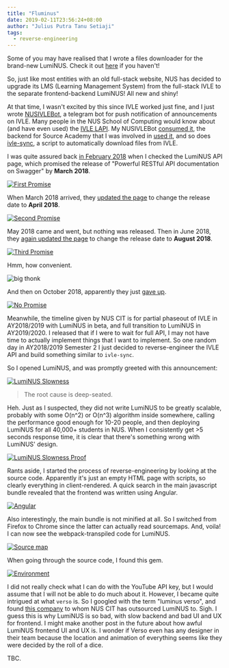 ```yaml
---
title: "Fluminus"
date: 2019-02-11T23:56:24+08:00
author: "Julius Putra Tanu Setiaji"
tags:
  - reverse-engineering
---
```

Some of you may have realised that I wrote a files downloader for the brand-new LumiNUS. Check it out [here](https://github.com/indocomsoft/fluminus) if you haven't!

So, just like most entities with an old full-stack website, NUS has decided to upgrade its LMS (Learning Management System) from the full-stack IVLE to the separate frontend-backend LumiNUS! All new and shiny!

At that time, I wasn't excited by this since IVLE worked just fine, and I just wrote [NUSIVLEBot](https://github.com/indocosmoft/NUSIVLEBot), a telegram bot for push notification of announcements on IVLE. Many people in the NUS School of Computing would know about (and have even used) the [IVLE LAPI](https://wiki.nus.edu.sg/display/ivlelapi/Home). My NUSIVLEBot [consumed it](https://github.com/indocomsoft/nusivlebot/blob/master/lib/api.js), the backend for Source Academy that I was involved in [used it](https://github.com/source-academy/cadet/blob/master/lib/cadet/accounts/ivle.ex), and so does [ivle-sync](https://github.com/goweiwen/ivle-sync), a script to automatically download files from IVLE.

I was quite assured back [in February 2018](https://wiki.nus.edu.sg/pages/viewpage.action?pageId=204506221&navigatingVersions=true) when I checked the LumiNUS API page, which promised the release of "Powerful RESTful API documentation on Swagger" by **March 2018**.

[![First Promise](/blog/201901-fluminus/api-feb.png)](/blog/201901-fluminus/api-feb.png)

When March 2018 arrived, they [updated the page](https://wiki.nus.edu.sg/pages/viewpage.action?pageId=211977749&navigatingVersions=true) to change the release date to **April 2018**.

[![Second Promise](/blog/201901-fluminus/api-mar.png)](/blog/201901-fluminus/api-mar.png)

May 2018 came and went, but nothing was released. Then in June 2018, they [again updated the page](https://wiki.nus.edu.sg/pages/viewpage.action?pageId=223186317&navigatingVersions=true) to change the release date to **August 2018**.

[![Third Promise](/blog/201901-fluminus/api-jun.png)](/blog/201901-fluminus/api-jun.png)

Hmm, how convenient.

![big thonk](/blog/201901-fluminus/bigthonk.gif)

And then on October 2018, apparently they just [gave up](https://wiki.nus.edu.sg/pages/viewpage.action?pageId=227163074&navigatingVersions=true).

[![No Promise](/blog/201901-fluminus/api-oct.png)](/blog/201901-fluminus/api-oct.png)

Meanwhile, the timeline given by NUS CIT is for partial phaseout of IVLE in AY2018/2019 with LumiNUS in beta, and full transition to LumiNUS in AY2019/2020. I released that if I were to wait for full API, I may not have time to actually implement things that I want to implement. So one random day in AY2018/2019 Semester 2 I just decided to reverse-engineer the IVLE API and build something similar to `ivle-sync`.

So I opened LumiNUS, and was promptly greeted with this announcement:

[![LumiNUS Slowness](/blog/201901-fluminus/luminus-slow.png)](/blog/201901-fluminus/luminus-slow.png)

> The root cause is deep-seated.

Heh. Just as I suspected, they did not write LumiNUS to be greatly scalable, probably with some O(n^2) or O(n^3) algorithm inside somewhere, calling the performance good enough for 10-20 people, and then deploying LumiNUS for all 40,000+ students in NUS. When I consistently get >5 seconds response time, it is clear that there's something wrong with LumiNUS' design.

[![LumiNUS Slowness Proof](/blog/201901-fluminus/luminus-slow-proof.png)](/blog/201901-fluminus/luminus-slow-proof.png)

Rants aside, I started the process of reverse-engineering by looking at the source code. Apparently it's just an empty HTML page with scripts, so clearly everything in client-rendered. A quick search in the main javascript bundle revealed that the frontend was written using Angular.

[![Angular](/blog/201901-fluminus/angular.png)](/blog/201901-fluminus/angular.png)

Also interestingly, the main bundle is not minified at all. So I switched from Firefox to Chrome since the latter can actually read sourcemaps. And, voila! I can now see the webpack-transpiled code for LumiNUS.

[![Source map](/blog/201901-fluminus/sourcemap.png)](/blog/201901-fluminus/sourcemap.png)

When going through the source code, I found this gem.

[![Environment](/blog/201901-fluminus/environment.png)](/blog/201901-fluminus/environment.png)

I did not really check what I can do with the YouTube API key, but I would assume that I will not be able to do much about it. However, I became quite intrigued at what `verso` is. So I googled with the term "luminus verso", and found [this company](https://verso.digital/) to whom NUS CIT has outsourced LumiNUS to. Sigh. I guess this is why LumiNUS is so bad, with slow backend and bad UI and UX for frontend. I might make another post in the future about how awful LumiNUS frontend UI and UX is. I wonder if Verso even has any designer in their team because the location and animation of everything seems like they were decided by the roll of a dice.

TBC.
